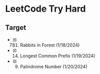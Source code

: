 # LeetCode Try Hard

## Target
- [x] 781. Rabbits in Forest (1/18/2024)
- [x] 14. Longest Common Prefix (1/19/2024)
- [x] 9. Palindrome Number (1/20/2024) 
